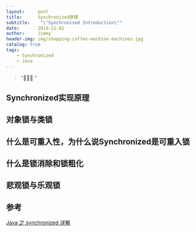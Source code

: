 ```yaml
---
layout:     post
title:      Synchronized原理
subtitle:    "\"Synchronized Introduction\""
date:       2019-11-02
author:     Jimmy
header-img: img/shopping-coffee-machine-machines.jpg
catalog: true
tags:
    - Synchronized
    - Java
---
```


> “🙉🙉🙉 ”

## Synchronized实现原理

## 对象锁与类锁

## 什么是可重入性，为什么说Synchronized是可重入锁

## 什么是锁消除和锁粗化

## 悲观锁与乐观锁

## 参考

[Java 之 synchronized 详解](https://juejin.im/post/594a24defe88c2006aa01f1c)
